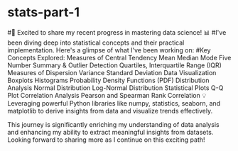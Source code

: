 # stats-part-1
#🚀 Excited to share my recent progress in mastering data science! 📊
#I've been diving deep into statistical concepts and their practical implementation. Here's a glimpse of what I've been working on:
#Key Concepts Explored:
Measures of Central Tendency
Mean
Median
Mode
Five Number Summary & Outlier Detection
Quartiles, Interquartile Range (IQR)
Measures of Dispersion
Variance
Standard Deviation
Data Visualization
Boxplots
Histograms
Probability Density Functions (PDF)
Distribution Analysis
Normal Distribution
Log-Normal Distribution
Statistical Plots
Q-Q Plot
Correlation Analysis
Pearson and Spearman Rank Correlation
💡 Leveraging powerful Python libraries like numpy, statistics, seaborn, and matplotlib to derive insights from data and visualize trends effectively.

This journey is significantly enriching my understanding of data analysis and enhancing my ability to extract meaningful insights from datasets. Looking forward to sharing more as I continue on this exciting path!
